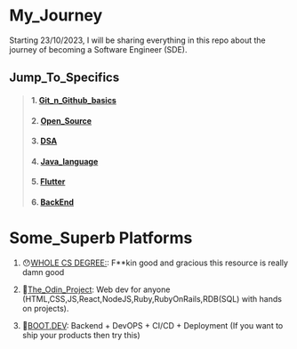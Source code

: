 # My_Journey
Starting 23/10/2023, I will be sharing everything in this repo about the journey of becoming a Software Engineer (SDE).

## Jump_To_Specifics

 > #### 1. [Git_n_Github_basics](https://github.com/Abhishekraina7/My_Journey/tree/main/01.Github_basics)
 > #### 2. [Open_Source](https://github.com/Abhishekraina7/My_Journey/tree/main/04.%20Open_Source)
 > #### 3. [DSA](https://github.com/Abhishekraina7/My_Journey/tree/main/03.%20Data%20Structures%20and%20Algorithms)
 > #### 4. [Java_language](https://github.com/Abhishekraina7/My_Journey/tree/main/02.%20Java_basics)
 > #### 5. [Flutter](https://github.com/Abhishekraina7/My_Journey/tree/main/05.%20Flutter)
 > #### 6. [BackEnd](https://github.com/Abhishekraina7/My_Journey/tree/main/06.BackEnd_Game)

# Some_Superb Platforms

 1. 😯[WHOLE CS DEGREE:](https://github.com/ossu/computer-science?utm_campaign=website&utm_medium=email&utm_source=sendgrid.com): F**kin good and gracious this resource is really damn good

 2. 🍃[The_Odin_Project](https://www.theodinproject.com/): Web dev for anyone (HTML,CSS,JS,React,NodeJS,Ruby,RubyOnRails,RDB(SQL) with hands on projects).

 3. 💪[BOOT.DEV](https://www.boot.dev/tracks/backend): Backend + DevOPS + CI/CD + Deployment (If you want to ship your products then try this)
